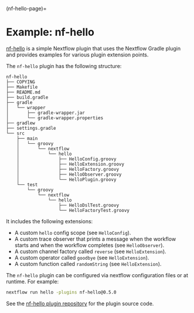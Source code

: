 (nf-hello-page)=

# Example: nf-hello

[nf-hello](https://github.com/nextflow-io/nf-hello) is a simple Nextflow plugin that uses the Nextflow Gradle plugin and provides examples for various plugin extension points.

The `nf-hello` plugin has the following structure:

```
nf-hello
├── COPYING
├── Makefile
├── README.md
├── build.gradle
├── gradle
│   └── wrapper
│       ├── gradle-wrapper.jar
│       └── gradle-wrapper.properties
├── gradlew
├── settings.gradle
└── src
    ├── main
    │   └── groovy
    │       └── nextflow
    │           └── hello
    │               ├── HelloConfig.groovy
    │               ├── HelloExtension.groovy
    │               ├── HelloFactory.groovy
    │               ├── HelloObserver.groovy
    │               └── HelloPlugin.groovy
    └── test
        └── groovy
            └── nextflow
                └── hello
                    ├── HelloDslTest.groovy
                    └── HelloFactoryTest.groovy
```

It includes the following extensions:

- A custom `hello` config scope (see `HelloConfig`).
- A custom trace observer that prints a message when the workflow starts and when the workflow completes (see `HelloObserver`).
- A custom channel factory called `reverse` (see `HelloExtension`).
- A custom operator called `goodbye` (see `HelloExtension`).
- A custom function called `randomString` (see `HelloExtension`).

The `nf-hello` plugin can be configured via nextflow configuration files or at runtime. For example:

```bash
nextflow run hello -plugins nf-hello@0.5.0
```

See the [nf-hello plugin repository](https://github.com/nextflow-io/nf-hello) for the plugin source code.
